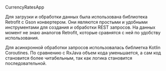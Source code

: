 CurrencyRatesApp

Для загрузки и обработки данных была использована библиотека Retrofit с Gson конвертером. Они являются простыми и удобными инструментами для создания и обработки REST запросов. На данных момент не знаю аналогов Retrofit, которые сравнятся с ней по удобству использования.

Для асинхронной обработки запросов использовалась библиетка Kotlin Coroutines. По сравнению с RxJava объем кода уменьшается, а сам код становится более читабельным, так как логика становится последовательной.
